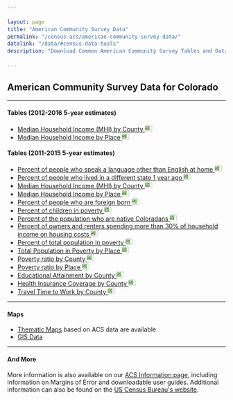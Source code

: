 ```yaml
---

layout: page
title: "American Community Survey Data"
permalink: "/census-acs/american-community-survey-data/"
datalink: "/data/#census-data-tools"
description: "Download Common American Community Survey Tables and Data."
    
---
```

## American Community Survey Data for Colorado
- - -

#### Tables (2012-2016 5-year estimates)

- [Median Household Income (MHI) by County ![xls](/images/page_white_excel.png 'download xls file')](https://drive.google.com/uc?export=download&id=1LTZ1efQQbUTvMff2PGLr7lgiMUGpb8rv)
- [Median Household Income by Place ![xls](/images/page_white_excel.png 'download xls file')](https://drive.google.com/uc?export=download&id=1ykQTOvnhor0WGDOhy2hqcwEZSYJc8QfP)




#### Tables (2011-2015 5-year estimates)

- [Percent of people who speak a language other than English at home ![xls](/images/page_white_excel.png 'download xls file')](https://drive.google.com/uc?export=download&id=0ByjImPUKASTTSW4teGhhaVU3enc)
- [Percent of people who lived in a different state 1 year ago ![xls](/images/page_white_excel.png 'download xls file')](https://drive.google.com/uc?export=download&id=0ByjImPUKASTTUThVRzZwWjJhTG8)
- [Median Household Income (MHI) by County ![xls](/images/page_white_excel.png 'download xls file')](https://drive.google.com/uc?export=download&id=0ByjImPUKASTTblBqVnZHaUhDWEU)
- [Median Household Income by Place ![xls](/images/page_white_excel.png 'download xls file')](https://drive.google.com/uc?export=download&id=0ByjImPUKASTTNnBuUzhUZlVwR2c)
- [Percent of people who are foreign born ![xls](/images/page_white_excel.png 'download xls file')](https://drive.google.com/uc?export=download&id=0ByjImPUKASTTM0hydmt1M1ZUWVk)
- [Percent of children in poverty ![xls](/images/page_white_excel.png 'download xls file')](https://drive.google.com/uc?export=download&id=0ByjImPUKASTTMTRKSXo2Q1NhNW8)
- [Percent of the population who are native Coloradans ![xls](/images/page_white_excel.png 'download xls file')](https://drive.google.com/uc?export=download&id=0ByjImPUKASTTVzh6TTlOYldKRlE)
- [Percent of owners and renters spending more than 30% of household income on housing costs ![xls](/images/page_white_excel.png 'download xls file')](https://drive.google.com/uc?export=download&id=0ByjImPUKASTTYm5kbVNpOW5zdm8)
- [Percent of total population in poverty ![xls](/images/page_white_excel.png 'download xls file')](https://drive.google.com/uc?export=download&id=0ByjImPUKASTTbEFfUU10NmpMa2s)
- [Total Population in Poverty by Place ![xls](/images/page_white_excel.png 'download xls file')](https://drive.google.com/uc?export=download&id=0ByjImPUKASTTbFNudkFBLVVZLW8)
- [Poverty ratio by County ![xls](/images/page_white_excel.png 'download xls file')](https://drive.google.com/uc?export=download&id=0ByjImPUKASTTcG1CMWFlaUg3SGs)
- [Poverty ratio by Place ![xls](/images/page_white_excel.png 'download xls file')](https://drive.google.com/uc?export=download&id=0ByjImPUKASTTampUaFBONDVWNWM)
- [Educational Attainment by County ![xls](/images/page_white_excel.png 'download xls file')](https://drive.google.com/uc?export=download&id=0ByjImPUKASTTQ1dyU29jTHZycW8)
- [Health Insurance Coverage by County ![xls](/images/page_white_excel.png 'download xls file')](https://drive.google.com/uc?export=download&id=0ByjImPUKASTTTUJVN3ppME9GeHc)
- [Travel Time to Work by County ![xls](/images/page_white_excel.png 'download xls file')](https://drive.google.com/uc?export=download&id=0ByjImPUKASTTdFQ5VkU1OGpfMEU)



- - -

#### Maps

- [Thematic Maps](/gis/thematic-maps#thematic-maps) based on ACS data are available.
- [GIS Data](/gis/gis-data#gis-data)


- - -

#### And More

More information is also available on our [ACS Information page](/census-acs/american-community-survey-information#american-community-survey-information), including information on Margins of Error and downloadable user guides. Additional information can also be found on the [US Census Bureau\'s website](http://www.census.gov/).
